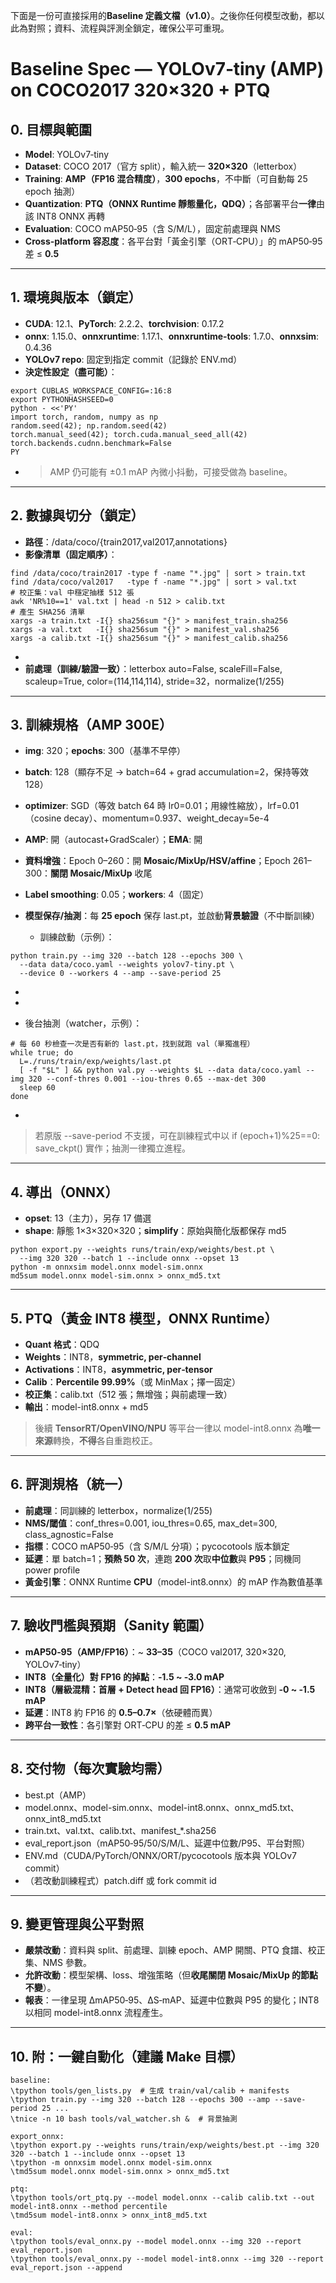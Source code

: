 下面是一份可直接採用的**Baseline 定義文檔（v1.0）**。之後你任何模型改動，都以此為對照；資料、流程與評測全鎖定，確保公平可重現。





# **Baseline Spec — YOLOv7‑tiny (AMP) on COCO2017 320×320 + PTQ**







## **0. 目標與範圍**





- **Model**: YOLOv7‑tiny
- **Dataset**: COCO 2017（官方 split），輸入統一 **320×320**（letterbox）
- **Training**: **AMP（FP16 混合精度）**，**300 epochs**，不中斷（可自動每 25 epoch 抽測）
- **Quantization**: **PTQ（ONNX Runtime 靜態量化，QDQ）**；各部署平台**一律**由該 INT8 ONNX 再轉
- **Evaluation**: COCO mAP50‑95（含 S/M/L），固定前處理與 NMS
- **Cross‑platform 容忍度**：各平台對「黃金引擎（ORT‑CPU）」的 mAP50‑95 差 ≤ **0.5**





------





## **1. 環境與版本（鎖定）**





- **CUDA**: 12.1、**PyTorch**: 2.2.2、**torchvision**: 0.17.2
- **onnx**: 1.15.0、**onnxruntime**: 1.17.1、**onnxruntime‑tools**: 1.7.0、**onnxsim**: 0.4.36
- **YOLOv7 repo**: 固定到指定 commit（記錄於 ENV.md）
- **決定性設定（盡可能）**：



```
export CUBLAS_WORKSPACE_CONFIG=:16:8
export PYTHONHASHSEED=0
python - <<'PY'
import torch, random, numpy as np
random.seed(42); np.random.seed(42)
torch.manual_seed(42); torch.cuda.manual_seed_all(42)
torch.backends.cudnn.benchmark=False
PY
```



- > AMP 仍可能有 ±0.1 mAP 內微小抖動，可接受做為 baseline。





------





## **2. 數據與切分（鎖定）**





- **路徑**：/data/coco/{train2017,val2017,annotations}
- **影像清單（固定順序）**：



```
find /data/coco/train2017 -type f -name "*.jpg" | sort > train.txt
find /data/coco/val2017   -type f -name "*.jpg" | sort > val.txt
# 校正集：val 中穩定抽樣 512 張
awk 'NR%10==1' val.txt | head -n 512 > calib.txt
# 產生 SHA256 清單
xargs -a train.txt -I{} sha256sum "{}" > manifest_train.sha256
xargs -a val.txt   -I{} sha256sum "{}" > manifest_val.sha256
xargs -a calib.txt -I{} sha256sum "{}" > manifest_calib.sha256
```



- 
- **前處理（訓練/驗證一致）**：letterbox auto=False, scaleFill=False, scaleup=True, color=(114,114,114), stride=32，normalize(1/255)





------





## **3. 訓練規格（AMP 300E）**





- **img**: 320；**epochs**: 300（基準不早停）

- **batch**: 128（顯存不足 → batch=64 + grad accumulation=2，保持等效 128）

- **optimizer**: SGD（等效 batch 64 時 lr0=0.01；用線性縮放），lrf=0.01（cosine decay）、momentum=0.937、weight_decay=5e-4

- **AMP**: 開（autocast+GradScaler）；**EMA**: 開

- **資料增強**：Epoch 0–260：開 **Mosaic/MixUp/HSV/affine**；Epoch 261–300：**關閉 Mosaic/MixUp** 收尾

- **Label smoothing**: 0.05；**workers**: 4（固定）

- **模型保存/抽測**：每 **25 epoch** 保存 last.pt，並啟動**背景驗證**（不中斷訓練）

  

  - 訓練啟動（示例）：

  



```
python train.py --img 320 --batch 128 --epochs 300 \
  --data data/coco.yaml --weights yolov7-tiny.pt \
  --device 0 --workers 4 --amp --save-period 25
```



- 

  - 
  - 後台抽測（watcher，示例）：

  



```
# 每 60 秒檢查一次是否有新的 last.pt，找到就跑 val（單獨進程）
while true; do
  L=./runs/train/exp/weights/last.pt
  [ -f "$L" ] && python val.py --weights $L --data data/coco.yaml --img 320 --conf-thres 0.001 --iou-thres 0.65 --max-det 300
  sleep 60
done
```



- 

  > 若原版 --save-period 不支援，可在訓練程式中以 if (epoch+1)%25==0: save_ckpt() 實作；抽測一律獨立進程。





------





## **4. 導出（ONNX）**





- **opset**: 13（主力），另存 17 備選
- **shape**: 靜態 1×3×320×320；**simplify**：原始與簡化版都保存 md5



```
python export.py --weights runs/train/exp/weights/best.pt \
  --img 320 320 --batch 1 --include onnx --opset 13
python -m onnxsim model.onnx model-sim.onnx
md5sum model.onnx model-sim.onnx > onnx_md5.txt
```





------





## **5. PTQ（黃金 INT8 模型，ONNX Runtime）**





- **Quant 格式**：QDQ
- **Weights**：INT8，**symmetric, per‑channel**
- **Activations**：INT8，**asymmetric, per‑tensor**
- **Calib**：**Percentile 99.99%**（或 MinMax；擇一固定）
- **校正集**：calib.txt（512 張；無增強；與前處理一致）
- **輸出**：model-int8.onnx + md5





> 後續 **TensorRT/OpenVINO/NPU** 等平台一律以 model-int8.onnx 為**唯一來源**轉換，**不得**各自重跑校正。



------





## **6. 評測規格（統一）**





- **前處理**：同訓練的 letterbox，normalize(1/255)
- **NMS/閾值**：conf_thres=0.001, iou_thres=0.65, max_det=300, class_agnostic=False
- **指標**：COCO mAP50‑95（含 S/M/L 分項）；pycocotools 版本鎖定
- **延遲**：單 batch=1；**預熱 50 次**，連跑 **200 次**取**中位數**與 **P95**；同機同 power profile
- **黃金引擎**：ONNX Runtime **CPU**（model-int8.onnx）的 mAP 作為數值基準





------





## **7. 驗收門檻與預期（Sanity 範圍）**





- **mAP50‑95（AMP/FP16）**：~ **33–35**（COCO val2017, 320×320, YOLOv7‑tiny）
- **INT8（全量化）對 FP16 的掉點**：**‑1.5 ~ ‑3.0 mAP**
- **INT8（層級混精：首層 + Detect head 回 FP16）**：通常可收斂到 **‑0 ~ ‑1.5 mAP**
- **延遲**：INT8 約 FP16 的 **0.5–0.7×**（依硬體而異）
- **跨平台一致性**：各引擎對 ORT‑CPU 的差 ≤ **0.5 mAP**





------





## **8. 交付物（每次實驗均需）**





- best.pt（AMP）
- model.onnx、model-sim.onnx、model-int8.onnx、onnx_md5.txt、onnx_int8_md5.txt
- train.txt、val.txt、calib.txt、manifest_*.sha256
- eval_report.json（mAP50‑95/50/S/M/L、延遲中位數/P95、平台對照）
- ENV.md（CUDA/PyTorch/ONNX/ORT/pycocotools 版本與 YOLOv7 commit）
- （若改動訓練程式）patch.diff 或 fork commit id





------





## **9. 變更管理與公平對照**





- **嚴禁改動**：資料與 split、前處理、訓練 epoch、AMP 開關、PTQ 食譜、校正集、NMS 參數。
- **允許改動**：模型架構、loss、增強策略（但**收尾關閉 Mosaic/MixUp 的節點不變**）。
- **報表**：一律呈現 ΔmAP50‑95、ΔS‑mAP、延遲中位數與 P95 的變化；INT8 以相同 model-int8.onnx 流程產生。





------





## **10. 附：一鍵自動化（建議 Make 目標）**



```
baseline:
\tpython tools/gen_lists.py  # 生成 train/val/calib + manifests
\tpython train.py --img 320 --batch 128 --epochs 300 --amp --save-period 25 ...
\tnice -n 10 bash tools/val_watcher.sh &  # 背景抽測

export_onnx:
\tpython export.py --weights runs/train/exp/weights/best.pt --img 320 320 --batch 1 --include onnx --opset 13
\tpython -m onnxsim model.onnx model-sim.onnx
\tmd5sum model.onnx model-sim.onnx > onnx_md5.txt

ptq:
\tpython tools/ort_ptq.py --model model.onnx --calib calib.txt --out model-int8.onnx --method percentile
\tmd5sum model-int8.onnx > onnx_int8_md5.txt

eval:
\tpython tools/eval_onnx.py --model model.onnx --img 320 --report eval_report.json
\tpython tools/eval_onnx.py --model model-int8.onnx --img 320 --report eval_report.json --append
```



